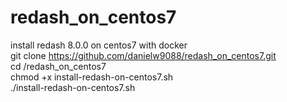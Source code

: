 # redash_on_centos7
install redash 8.0.0 on centos7 with docker <br>
git clone https://github.com/danielw9088/redash_on_centos7.git <br>
cd /redash_on_centos7 <br>
chmod +x install-redash-on-centos7.sh  <br>
./install-redash-on-centos7.sh <br>
